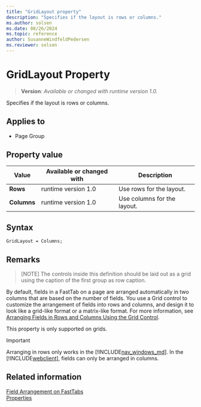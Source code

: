 ```yaml
---
title: "GridLayout property"
description: "Specifies if the layout is rows or columns."
ms.author: solsen
ms.date: 08/26/2024
ms.topic: reference
author: SusanneWindfeldPedersen
ms.reviewer: solsen
---
```

[//]: # (START>DO_NOT_EDIT)
[//]: # (IMPORTANT:Do not edit any of the content between here and the END>DO_NOT_EDIT.)
[//]: # (Any modifications should be made in the .xml files in the ModernDev repo.)
# GridLayout Property
> **Version**: _Available or changed with runtime version 1.0._

Specifies if the layout is rows or columns.

## Applies to
-   Page Group

## Property value

|Value|Available or changed with|Description|
|-----------|-----------|---------------------------------------|
|**Rows**|runtime version 1.0|Use rows for the layout.|
|**Columns**|runtime version 1.0|Use columns for the layout.|

[//]: # (IMPORTANT: END>DO_NOT_EDIT)

## Syntax

```AL
GridLayout = Columns;
```
  
## Remarks 

> [NOTE]
> The controls inside this definition should be laid out as a grid using the caption of the first group as row caption. 

By default, fields in a FastTab on a page are arranged automatically in two columns that are based on the number of fields. You use a Grid control to customize the arrangement of fields into rows and columns, and design it to look like a grid-like format or a matrix-like format. For more information, see [Arranging Fields in Rows and Columns Using the Grid Control](../devenv-arrange-fields-in-rows-and-columns-using-gridlayout-control.md).
 
This property is only supported on grids.

> [!IMPORTANT]
> Arranging in rows only works in the [!INCLUDE[nav_windows_md](../includes/nav_windows_md.md)]. In the [!INCLUDE[webclient](../includes/webclient.md)], fields can only be arranged in columns.

## Related information

[Field Arrangement on FastTabs](../devenv-arranging-fields-on-fasttab.md)  
[Properties](devenv-properties.md)